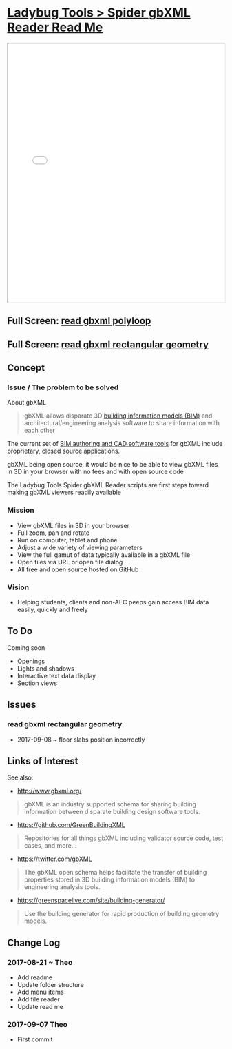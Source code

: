 <span style=display:none; >[You are now in a GitHub source code view - click this link to view Read Me file as a web page]( http://ladybug.tools/spider/#read-gbxml/README.md "View file as a web page." ) </span>


[Ladybug Tools > Spider gbXML Reader Read Me]( #README.md )
====

<iframe class=iframeReadMe src=./read-gbxml/polyloop/r1/read-gbxml-polyloop.html width=100% height=600px onload=this.contentWindow.controls.enableZoom=false; ></iframe>

## Full Screen: [read gbxml polyloop]( ./read-gbxml/polyloop/r1/read-gbxml-polyloop.html )

## Full Screen: [read gbxml rectangular geometry]( rectangular-geometry/r1/read-gbxml-rectangular-geometry.html )



## Concept

### Issue / The problem to be solved

About gbXML

> gbXML allows disparate 3D [building information models (BIM)]( https://en.wikipedia.org/wiki/Building_information_modeling ) and architectural/engineering analysis software to share information with each other

The current set of [BIM authoring and CAD software tools]( http://www.gbxml.org/Software_Tools_that_Support_GreenBuildingXML_gbXML ) for gbXML include proprietary, closed source applications.

gbXML being open source, it would be nice to be able to view gbXML files in 3D in your browser with no fees and with open source code

The Ladybug Tools Spider gbXML Reader scripts are first steps toward making gbXML viewers readily available


### Mission

* View gbXML files in 3D in your browser
* Full zoom, pan and rotate
* Run on computer, tablet and phone
* Adjust a wide variety of viewing parameters
* View the full gamut of data typically available in a gbXML file
* Open files via URL or open file dialog
* All free and open source hosted on GitHub


### Vision

* Helping students, clients and non-AEC peeps gain access BIM data easily, quickly and freely

## To Do

Coming soon

* Openings
* Lights and shadows
* Interactive text data display
* Section views

## Issues

### read gbxml rectangular geometry

* 2017-09-08 ~ floor slabs position incorrectly


## Links of Interest

See also:

* http://www.gbxml.org/
> gbXML is an industry supported schema for sharing building information between disparate building design software tools.

* https://github.com/GreenBuildingXML
> Repositories for all things gbXML including validator source code, test cases, and more...

* https://twitter.com/gbXML
> The gbXML open schema helps facilitate the transfer of building properties stored in 3D building information models (BIM) to engineering analysis tools.

* https://greenspacelive.com/site/building-generator/
> Use the building generator for rapid production of building geometry models.

## Change Log


### 2017-08-21 ~ Theo

* Add readme
* Update folder structure
* Add menu items
* Add file reader
* Update read me

### 2017-09-07 Theo

* First commit



